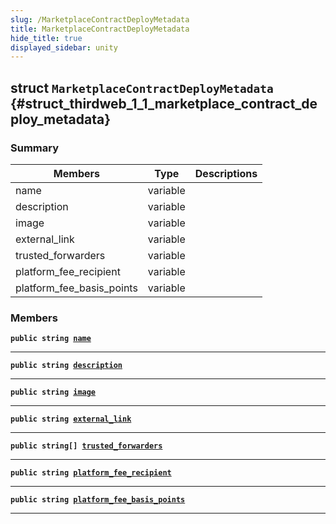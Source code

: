 ```yaml
---
slug: /MarketplaceContractDeployMetadata
title: MarketplaceContractDeployMetadata
hide_title: true
displayed_sidebar: unity
---
```


## struct `MarketplaceContractDeployMetadata` {#struct_thirdweb_1_1_marketplace_contract_deploy_metadata}

### Summary

| Members | Type | Descriptions |
| ------- | ---- | ------------ |
| name | variable |  |
| description | variable |  |
| image | variable |  |
| external_link | variable |  |
| trusted_forwarders | variable |  |
| platform_fee_recipient | variable |  |
| platform_fee_basis_points | variable |  |

### Members

**`public string `[`name`](#struct_thirdweb_1_1_marketplace_contract_deploy_metadata_1a72cf4880fb419f997ffb330b42094382)**

---

**`public string `[`description`](#struct_thirdweb_1_1_marketplace_contract_deploy_metadata_1a8980aa1be9394de294925a82f746d1c9)**

---

**`public string `[`image`](#struct_thirdweb_1_1_marketplace_contract_deploy_metadata_1aa1f07d759e86c88acbf98dc0d4a2427b)**

---

**`public string `[`external_link`](#struct_thirdweb_1_1_marketplace_contract_deploy_metadata_1a0fa5da8a625d4a7805985d6cc56515e0)**

---

**`public string[] `[`trusted_forwarders`](#struct_thirdweb_1_1_marketplace_contract_deploy_metadata_1aeb0bdb1a0ea82c79b342c33066ce6dee)**

---

**`public string `[`platform_fee_recipient`](#struct_thirdweb_1_1_marketplace_contract_deploy_metadata_1acd9f2e62243d5eba3bf51d6a6351c501)**

---

**`public string `[`platform_fee_basis_points`](#struct_thirdweb_1_1_marketplace_contract_deploy_metadata_1ac3dc192afc8383318ec081dc97a4a13a)**

---
